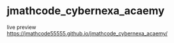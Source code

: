 # jmathcode_cybernexa_acaemy

live preview
https://jmathcode55555.github.io/jmathcode_cybernexa_acaemy/
